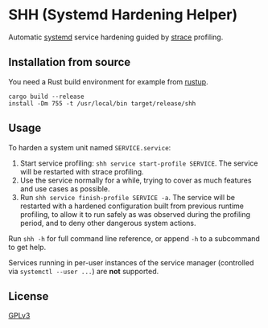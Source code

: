 # SHH (Systemd Hardening Helper)

Automatic [systemd](https://systemd.io/) service hardening guided by [strace](https://strace.io/) profiling.

## Installation from source

You need a Rust build environment for example from [rustup](https://rustup.rs/).

```
cargo build --release
install -Dm 755 -t /usr/local/bin target/release/shh
```

## Usage

To harden a system unit named `SERVICE.service`:

1. Start service profiling: `shh service start-profile SERVICE`. The service will be restarted with strace profiling.
2. Use the service normally for a while, trying to cover as much features and use cases as possible.
3. Run `shh service finish-profile SERVICE -a`. The service will be restarted with a hardened configuration built from previous runtime profiling, to allow it to run safely as was observed during the profiling period, and to deny other dangerous system actions.

Run `shh -h` for full command line reference, or append `-h` to a subcommand to get help.

Services running in per-user instances of the service manager (controlled via `systemctl --user ...`) are **not** supported.

## License

[GPLv3](https://www.gnu.org/licenses/gpl-3.0-standalone.html)
